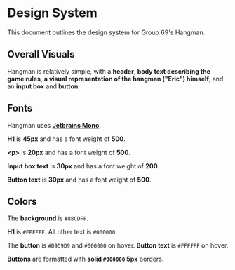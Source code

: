 # Design System
This document outlines the design system for Group 69's Hangman.

## Overall Visuals

Hangman is relatively simple, with a **header**, **body text describing the game rules**, **a visual representation of the hangman ("Eric") himself**, and an **input box** and **button**.  


## Fonts
Hangman uses [**Jetbrains Mono**](https://fonts.google.com/specimen/JetBrains+Mono).

**H1** is **45px** and has a font weight of **500**.

**\<p\>** is **20px** and has a font weight of **500**.

**Input box text** is **30px** and has a font weight of **200**.

**Button text** is **30px** and has a font weight of **500**.

## Colors
The **background** is `#88CDFF`.

**H1** is `#FFFFFF`. All other text is `#000000`.

The **button** is `#D9D9D9` and `#000000` on hover. **Button text** is `#FFFFFF` on hover.

**Buttons** are formatted with **solid `#000000` 5px** borders.

